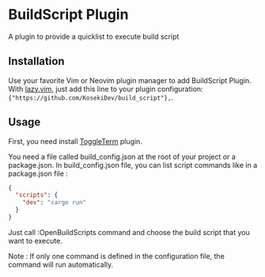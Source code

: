 # BuildScript Plugin

A plugin to provide a quicklist to execute build script

## Installation

Use your favorite Vim or Neovim plugin manager to add BuildScript Plugin. With [lazy.vim](https://github.com/folke/lazy.nvim), just add this line to your plugin configuration: `{"https://github.com/KosekiDev/build_script"},`.

## Usage

First, you need install [ToggleTerm](https://github.com/akinsho/toggleterm.nvim) plugin.

You need a file called build_config.json at the root of your project or a package.json.
In build_config.json file, you can list script commands like in a package.json file :

```json
{
  "scripts": {
    "dev": "cargo run"
  }
}
```

Just call :OpenBuildScripts command and choose the build script that you want to execute.

Note : If only one command is defined in the configuration file, the command will run automatically.
